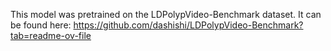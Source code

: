 This model was pretrained on the LDPolypVideo-Benchmark dataset. It can be found here: https://github.com/dashishi/LDPolypVideo-Benchmark?tab=readme-ov-file
